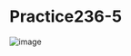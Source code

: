 # Practice236-5

![image](https://github.com/kimhyeunji/Practice236-5/assets/125134746/fecc2aa8-4a33-4f9a-a9ff-fd6ea3ed4ab6)
